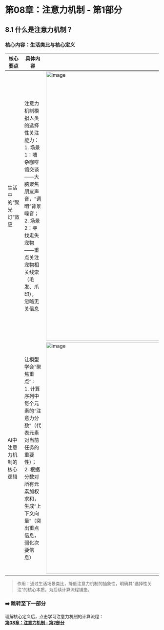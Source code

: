 # 第08章：注意力机制 - 第1部分
## 8.1 什么是注意力机制？
### 核心内容：生活类比与核心定义  
| 核心要点       | 具体内容                                                                 | 图示文字解释                        |
|----------------|--------------------------------------------------------------------------|-------------------------------------------------------|
| 生活中的“聚光灯”效应 | 注意力机制模拟人类的选择性关注能力：<br>1. 场景1：嘈杂咖啡馆交谈——大脑聚焦朋友声音，“调暗”背景噪音；<br>2. 场景2：寻找走失宠物——重点关注宠物相关线索（毛发、爪印），忽略无关信息 |<img width="1626" height="881" alt="image" src="https://github.com/user-attachments/assets/11d1d385-674b-463c-8446-7395f714e25b" />|
| AI中注意力机制的核心逻辑 | 让模型学会“聚焦重点”：<br>1. 计算序列中每个元素的“注意力分数”（代表元素对当前任务的重要性）；<br>2. 根据分数对所有元素加权求和，生成“上下文向量”（突出重点信息，弱化次要信息） | <img width="1527" height="758" alt="image" src="https://github.com/user-attachments/assets/998586f8-1d89-4a49-94a9-b0a66867a236" />|

> 作用：通过生活场景类比，降低注意力机制的抽象性，明确其“选择性关注”的核心本质，为后续计算流程铺垫。  

### ➡️ 跳转至下一部分  
理解核心定义后，点击学习注意力机制的计算流程：  
**[第08章：注意力机制 - 第2部分](chter02.md)**
